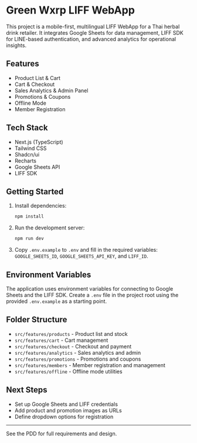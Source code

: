 # Green Wxrp LIFF WebApp

This project is a mobile-first, multilingual LIFF WebApp for a Thai herbal drink retailer. It integrates Google Sheets for data management, LIFF SDK for LINE-based authentication, and advanced analytics for operational insights.

## Features
- Product List & Cart
- Cart & Checkout
- Sales Analytics & Admin Panel
- Promotions & Coupons
- Offline Mode
- Member Registration

## Tech Stack
- Next.js (TypeScript)
- Tailwind CSS
- Shadcn/ui
- Recharts
- Google Sheets API
- LIFF SDK

## Getting Started
1. Install dependencies:
   ```bash
   npm install
   ```
2. Run the development server:
   ```bash
   npm run dev
   ```
3. Copy `.env.example` to `.env` and fill in the required variables:
   `GOOGLE_SHEETS_ID`, `GOOGLE_SHEETS_API_KEY`, and `LIFF_ID`.

## Environment Variables

The application uses environment variables for connecting to Google Sheets and
the LIFF SDK. Create a `.env` file in the project root using the provided
`.env.example` as a starting point.

## Folder Structure
- `src/features/products` - Product list and stock
- `src/features/cart` - Cart management
- `src/features/checkout` - Checkout and payment
- `src/features/analytics` - Sales analytics and admin
- `src/features/promotions` - Promotions and coupons
- `src/features/members` - Member registration and management
- `src/features/offline` - Offline mode utilities

## Next Steps
- Set up Google Sheets and LIFF credentials
- Add product and promotion images as URLs
- Define dropdown options for registration

---
See the PDD for full requirements and design.
